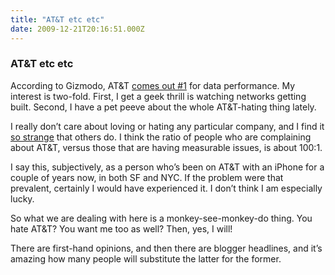 ```yaml
---
title: "AT&T etc etc"
date: 2009-12-21T20:16:51.000Z
---
```


### AT&amp;T etc etc

According to Gizmodo, AT&amp;T [comes out #1](http://gizmodo.com/5428343/our-2009-12+city-3g-data-mega-test-att-won) for data performance. My interest is two-fold. First, I get a geek thrill is watching networks getting built. Second, I have a pet peeve about the whole AT&amp;T-hating thing lately.

I really don’t care about loving or hating any particular company, and I find it [so strange](/blog/post/The-Man-sticks-it-to-The-Man-or-the-Country-club-Revolt-or-Whiteys-Revenge.aspx) that others do. I think the ratio of people who are complaining about AT&amp;T, versus those that are having measurable issues, is about 100:1.

I say this, subjectively, as a person who’s been on AT&amp;T with an iPhone for a couple of years now, in both SF and NYC. If the problem were that prevalent, certainly I would have experienced it. I don’t think I am especially lucky.

So what we are dealing with here is a monkey-see-monkey-do thing. You hate AT&amp;T? You want me too as well? Then, yes, I will!

There are first-hand opinions, and then there are blogger headlines, and it’s amazing how many people will substitute the latter for the former.
